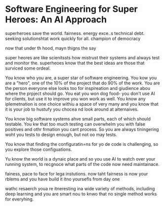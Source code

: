 # Software Engineering for Super Heroes: An AI Approach

superheroes save the world. fairness. energy exce..s technical debt.  seeking solutionshtat work quickly for all. champion of democracy

now that under th hood, mayn thigns the say

super heores are like scienitssts how 
mistrust their systems and always
test and monitor the. superheoes know that 
the best ideas are those that surviced some
ordeal.

You know who you are, a super star of software engineering.
You kow you are a "hero", one of the 10% of the project
that do 90% of the work.
You are the person everyone else looks too for inspireation
and giudience abou where the prpject should go.
You eat you won dog food- you don't use AI for clients,
but use it to  improve you won work as well.
You know any iplemetnation is one choice withiu a space of very many
and you know that it is your job to hustufy you chocea nd look around at alternaives.

You know big software systems ahve small parts, each of which should testable.
You kw that too much testing can overwhelm you with false positives and othr frmation
you cant process. So you are always tiningering woht you tests to design enough, but not oo may tests.

You know that finding the configuratin=ns for yo de code is challenging,
so you explore those configuations.

Yu know the world is a dynaic place and so you use AI to watch over your running system,
to recgnoce what parts of the code now need  maintainace.

fainess, pace to face for lega instutions. now taht fairness is now your rblems and you have
build it itno yoursefls from day one


wathc resaerch
youa re itneresting ina wide variety of methods, including deep learning and you
are smart nou to knwo that no single method works for everyhing.

